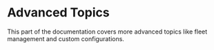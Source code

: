 # Advanced Topics

This part of the documentation covers more advanced topics like fleet management and custom configurations.